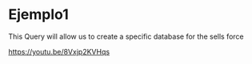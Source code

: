 # Ejemplo1

This Query will allow us to create a specific database for the sells force

https://youtu.be/8Vxjp2KVHqs
